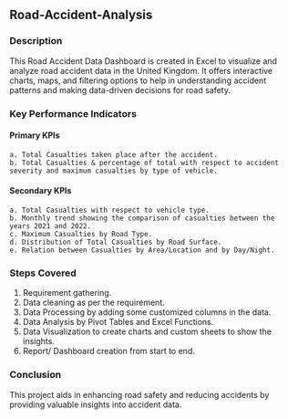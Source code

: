 ## Road-Accident-Analysis

### Description
This Road Accident Data Dashboard is created in Excel to visualize and analyze road accident data in the United Kingdom. It offers interactive charts, maps, and filtering options to help in understanding accident patterns and making data-driven decisions for road safety. 

### Key Performance Indicators
 #### Primary KPIs
    a. Total Casualties taken place after the accident.
    b. Total Casualties & percentage of total with respect to accident severity and maximum casualties by type of vehicle.
 #### Secondary KPIs
    a. Total Casualties with respect to vehicle type.
    b. Monthly trend showing the comparison of casualties between the years 2021 and 2022.
    c. Maximum Casualties by Road Type.
    d. Distribution of Total Casualties by Road Surface.
    e. Relation between Casualties by Area/Location and by Day/Night.

### Steps Covered
  1. Requirement gathering.
  2. Data cleaning as per the requirement.
  3. Data Processing by adding some customized columns in the data.
  4. Data Analysis by Pivot Tables and Excel Functions.
  5. Data Visualization to create charts and custom sheets to show the insights.
  6. Report/ Dashboard creation from start to end.

### Conclusion  
This project aids in enhancing road safety and reducing accidents by providing valuable insights into accident data.
